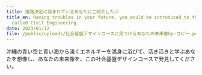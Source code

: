 ```yaml
---
title: 進路決定に悩まれているあなたにご紹介したい
title_en: Having troubles in your future, you would be introduced to the world
  called Civil Engineering.
date: 2023/01/12
file: /public/uploads/社会基盤デザインコースに見つけるあなたの未来像hp-コピー.pdf
---
```

沖縄の青い空と青い海から湧くエネルギーを満身に浴びて、活き活きと学ぶあなたを想像し、あなたの未来像を、この社会基盤デザインコースで発見してください。